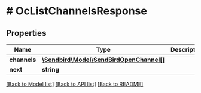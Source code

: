 # # OcListChannelsResponse

## Properties

Name | Type | Description | Notes
------------ | ------------- | ------------- | -------------
**channels** | [**\Sendbird\Model\SendBirdOpenChannel[]**](SendBirdOpenChannel.md) |  | [optional]
**next** | **string** |  | [optional]

[[Back to Model list]](../../README.md#models) [[Back to API list]](../../README.md#endpoints) [[Back to README]](../../README.md)
